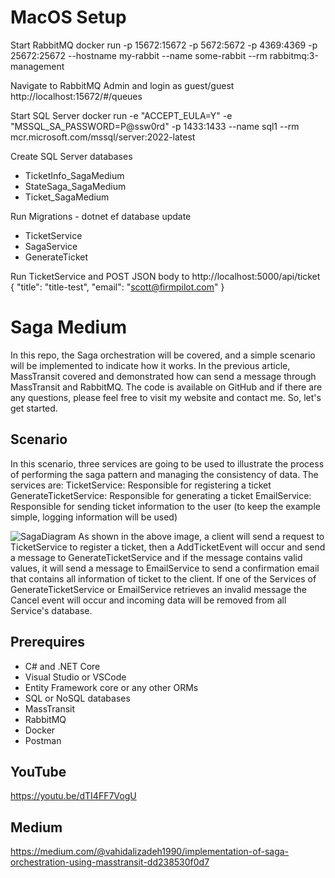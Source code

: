 # MacOS Setup

Start RabbitMQ
docker run -p 15672:15672 -p 5672:5672 -p 4369:4369 -p 25672:25672 --hostname my-rabbit --name some-rabbit --rm rabbitmq:3-management

Navigate to RabbitMQ Admin and login as guest/guest
http://localhost:15672/#/queues

Start SQL Server
docker run -e "ACCEPT_EULA=Y" -e "MSSQL_SA_PASSWORD=P@ssw0rd" -p 1433:1433 --name sql1 --rm mcr.microsoft.com/mssql/server:2022-latest 

Create SQL Server databases
* TicketInfo_SagaMedium
* StateSaga_SagaMedium
* Ticket_SagaMedium

Run Migrations - dotnet ef database update
* TicketService
* SagaService
* GenerateTicket

Run TicketService and POST JSON body to http://localhost:5000/api/ticket
{
    "title": "title-test",
    "email": "scott@firmpilot.com"
}

# Saga Medium
In this repo, the Saga orchestration will be covered, and a simple scenario will be implemented to indicate how it works. In the previous article, MassTransit covered and demonstrated how can send a message through MassTransit and RabbitMQ. The code is available on GitHub and if there are any questions, please feel free to visit my website and contact me. So, let's get started.

## Scenario
In this scenario, three services are going to be used to illustrate the process of performing the saga pattern and managing the consistency of data. The services are:
TicketService: Responsible for registering a ticket
GenerateTicketService: Responsible for generating a ticket
EmailService: Responsible for sending ticket information to the user (to keep the example simple, logging information will be used)

![SagaDiagram](https://github.com/Vahidalizadeh7070/SagaStateMachine_Medium/assets/98050724/dddd4a19-078f-4518-a8b1-74653671e8eb)
As shown in the above image, a client will send a request to TicketService to register a ticket, then a AddTicketEvent will occur and send a message to GenerateTicketService and if the message contains valid values, it will send a message to EmailService to send a confirmation email that contains all information of ticket to the client. If one of the Services of GenerateTicketService or EmailService retrieves an invalid message the Cancel event will occur and incoming data will be removed from all Service's database.

## Prerequires
- C# and .NET Core
- Visual Studio or VSCode
- Entity Framework core or any other ORMs
- SQL or NoSQL databases
- MassTransit
- RabbitMQ
- Docker
- Postman

## YouTube 
https://youtu.be/dTI4FF7VogU 

## Medium 
https://medium.com/@vahidalizadeh1990/implementation-of-saga-orchestration-using-masstransit-dd238530f0d7
